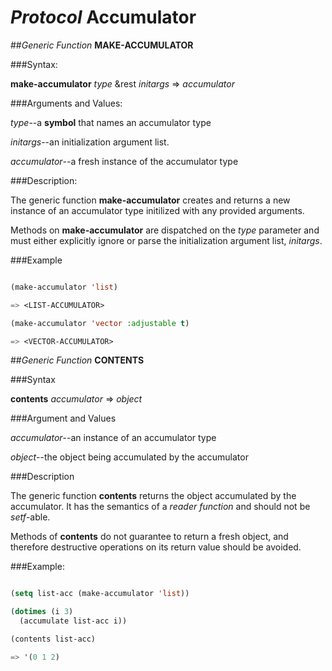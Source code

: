 # *Protocol* **Accumulator** 

##*Generic Function* **MAKE-ACCUMULATOR**

###Syntax:

**make-accumulator** *type* &rest *initargs* => *accumulator*

###Arguments and Values:

*type*--a **symbol** that names an accumulator type

*initargs*--an initialization argument list.

*accumulator*--a fresh instance of the accumulator type

###Description:

The generic function **make-accumulator** creates and 
returns a new instance of an accumulator type initilized with
any provided arguments.

Methods on **make-accumulator** are dispatched on the *type* parameter and must either explicitly ignore or parse the initialization argument list, *initargs*.

###Example

````lisp

(make-accumulator 'list)

=> <LIST-ACCUMULATOR>

(make-accumulator 'vector :adjustable t)

=> <VECTOR-ACCUMULATOR>

````

##*Generic Function* **CONTENTS**

###Syntax

**contents** *accumulator* => *object*

###Argument and Values

*accumulator*--an instance of an accumulator type

*object*--the object being accumulated by the accumulator

###Description

The generic function **contents** returns the object accumulated by
the accumulator. It has the semantics of a *reader function* and should not be *setf*-able.

Methods of **contents** do not guarantee to return a fresh object, and therefore destructive operations on its return value should be avoided.

###Example:

````lisp

(setq list-acc (make-accumulator 'list))

(dotimes (i 3)
  (accumulate list-acc i))

(contents list-acc)

=> '(0 1 2)
````
